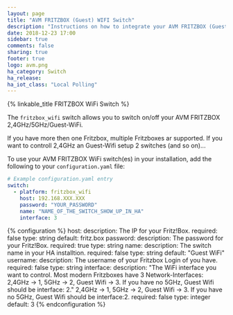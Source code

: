 ```yaml
---
layout: page
title: "AVM FRITZBOX (Guest) WIFI Switch"
description: "Instructions on how to integrate your AVM FRITZBOX (Guest) WIFI as switches into Home Assistant."
date: 2018-12-23 17:00
sidebar: true
comments: false
sharing: true
footer: true
logo: avm.png
ha_category: Switch
ha_release:
ha_iot_class: "Local Polling"
---
```

{% linkable_title FRITZBOX WiFi Switch %}

The `fritzbox_wifi` switch allows you to switch on/off your AVM FRITZBOX 2,4GHz/5GHz/Guest-WiFi.

If you have more then one Fritzbox, multiple Fritzboxes ar supported.
If you want to controll 2,4GHz an Guest-Wifi setup 2 switches (and so on)...


To use your AVM FRITZBOX WiFi switch(es) in your installation, add the following to your `configuration.yaml` file:

```yaml
# Example configuration.yaml entry
switch:
  - platform: fritzbox_wifi
    host: 192.168.XXX.XXX
    password: "YOUR_PASSWORD"
    name: "NAME_OF_THE_SWITCH_SHOW_UP_IN_HA"
    interface: 3
```

{% configuration %}
host:
  description: The IP for your Fritz!Box.
  required: false
  type: string
  default: fritz.box
password:
  description: The password for your Fritz!Box.
  required: true
  type: string
name:
  description: The switch name in your HA installtion.
  required: false
  type: string
  default: "Guest WiFi"
username:
  description: The username of your Fritzbox Login of you have.
  required: false
  type: string
interface:
  description: "The WiFi interface you want to control. Most modern Fritzboxes have 3 Network-Interfaces: 2,4GHz -> 1, 5GHz -> 2, Guest Wifi -> 3. If you have no 5GHz, Guest Wifi should be interface: 2."
  2,4GHz -> 1, 5GHz -> 2, Guest Wifi -> 3. If you have no 5GHz, Guest Wifi should be interface:2.
  required: false
  type: integer
  default: 3
{% endconfiguration %}
